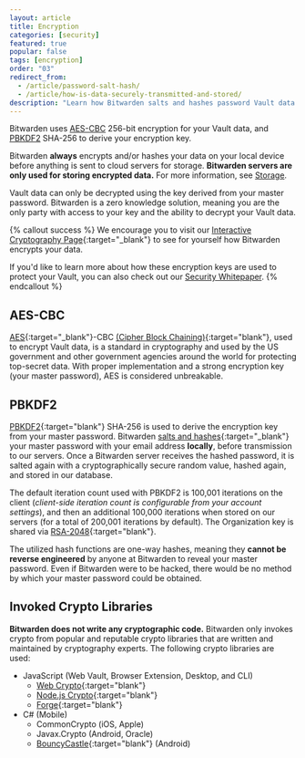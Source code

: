 ```yaml
---
layout: article
title: Encryption
categories: [security]
featured: true
popular: false
tags: [encryption]
order: "03"
redirect_from:
  - /article/password-salt-hash/
  - /article/how-is-data-securely-transmitted-and-stored/
description: "Learn how Bitwarden salts and hashes password Vault data before sending it to the Cloud for secure storage."
---
```


Bitwarden uses [AES-CBC](#aes-cbc) 256-bit encryption for your Vault data, and [PBKDF2](#pbkdf2) SHA-256 to derive your encryption key.

Bitwarden **always** encrypts and/or hashes your data on your local device before anything is sent to cloud servers for storage. **Bitwarden servers are only used for storing encrypted data.** For more information, see [Storage]({{site.baseurl}}/article/data-storage/).

Vault data can only be decrypted using the key derived from your master password. Bitwarden is a zero knowledge solution, meaning you are the only party with access to your key and the ability to decrypt your Vault data.

{% callout success %}
We encourage you to visit our [Interactive Cryptography Page]({{site.baseurl}}/crypto.html){:target="\_blank"} to see for yourself how Bitwarden encrypts your data.

If you'd like to learn more about how these encryption keys are used to protect your Vault, you can also check out our [Security Whitepaper](https://bitwarden.com/images/resources/security-white-paper-download.pdf).
{% endcallout %}

## AES-CBC

[AES](https://en.wikipedia.org/wiki/Advanced_Encryption_Standard){:target="\_blank"}-CBC [(Cipher Block Chaining)](https://en.wikipedia.org/wiki/Block_cipher_mode_of_operation#Cipher_block_chaining_(CBC)){:target="blank"}, used to encrypt Vault data, is a standard in cryptography and used by the US government and other government agencies around the world for protecting top-secret data. With proper implementation and a strong encryption key (your master password), AES is considered unbreakable.

## PBKDF2

[PBKDF2][pbkdf2]{:target="blank"} SHA-256 is used to derive the encryption key from your master password. Bitwarden [salts and hashes](https://www.okta.com/blog/2019/03/what-are-salted-passwords-and-password-hashing/){:target="\_blank"} your master password with your email address **locally**, before transmission to our servers. Once a Bitwarden server receives the hashed password, it is salted again with a cryptographically secure random value, hashed again, and stored in our database.

The default iteration count used with PBKDF2 is 100,001 iterations on the client (*client-side iteration count is configurable from your account settings*), and then an additional 100,000 iterations when stored on our servers (for a total of 200,001 iterations by default). The Organization key is shared via [RSA-2048][rsa]{:target="blank"}.

The utilized hash functions are one-way hashes, meaning they **cannot be reverse engineered** by anyone at Bitwarden to reveal your master password. Even if Bitwarden were to be hacked, there would be no method by which your master password could be obtained.

## Invoked Crypto Libraries

**Bitwarden does not write any cryptographic code.** Bitwarden only invokes crypto from popular and reputable crypto libraries that are written and maintained by cryptography experts. The following crypto libraries are used:

- JavaScript (Web Vault, Browser Extension, Desktop, and CLI)
  - [Web Crypto][webcrypto]{:target="blank"}
  - [Node.js Crypto][nodecrypto]{:target="blank"}
  - [Forge][forge]{:target="blank"}
- C# (Mobile)
  - CommonCrypto (iOS, Apple)
  - Javax.Crypto (Android, Oracle)
  - [BouncyCastle][bouncy]{:target="blank"} (Android)

[aes]: https://en.wikipedia.org/wiki/Advanced_Encryption_Standard
[pbkdf2]: https://en.wikipedia.org/wiki/PBKDF2
[rsa]: https://en.wikipedia.org/wiki/RSA_numbers#RSA-2048
[forge]: https://github.com/digitalbazaar/forge
[webcrypto]: https://w3c.github.io/webcrypto/Overview.html
[bouncy]: http://www.bouncycastle.org/csharp/
[nodecrypto]: https://nodejs.org/api/crypto.html
